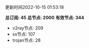 更新时间2022-10-15 01:53:18

**总订阅: 45**
**总节点: 2000**
**有效节点: 344**
- v2ray节点: 209
- ss节点: 107
- trojan节点: 28
